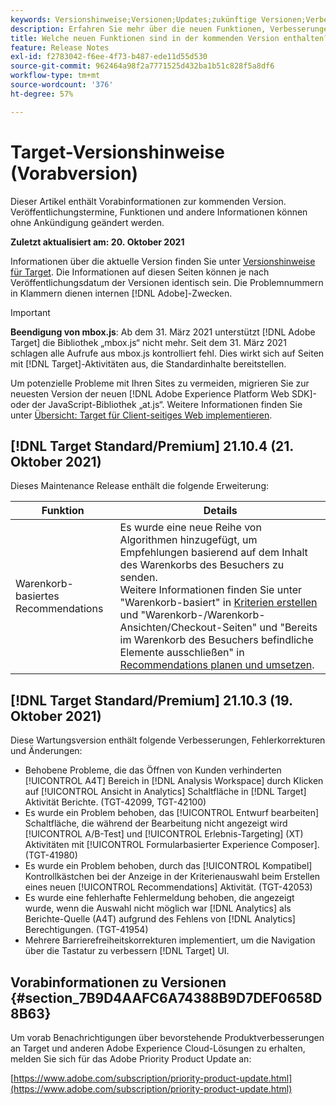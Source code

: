 ```yaml
---
keywords: Versionshinweise;Versionen;Updates;zukünftige Versionen;Verbesserungen;neue Funktionen;Fehlerbehebungen;Updates;Vorabversion
description: Erfahren Sie mehr über die neuen Funktionen, Verbesserungen und Fehlerbehebungen in der kommenden Version von Adobe Target sowie in den zugehörigen SDKs, APIs und JavaScript-Bibliotheken.
title: Welche neuen Funktionen sind in der kommenden Version enthalten?
feature: Release Notes
exl-id: f2783042-f6ee-4f73-b487-ede11d55d530
source-git-commit: 962464a98f2a7771525d432ba1b51c828f5a8df6
workflow-type: tm+mt
source-wordcount: '376'
ht-degree: 57%

---
```


# Target-Versionshinweise (Vorabversion)

Dieser Artikel enthält Vorabinformationen zur kommenden Version. Veröffentlichungstermine, Funktionen und andere Informationen können ohne Ankündigung geändert werden.

**Zuletzt aktualisiert am: 20. Oktober 2021**

Informationen über die aktuelle Version finden Sie unter [Versionshinweise für Target](release-notes.md). Die Informationen auf diesen Seiten können je nach Veröffentlichungsdatum der Versionen identisch sein. Die Problemnummern in Klammern dienen internen [!DNL Adobe]-Zwecken.

>[!IMPORTANT]
>
>**Beendigung von mbox.js**: Ab dem 31. März 2021 unterstützt [!DNL Adobe Target] die Bibliothek „mbox.js“ nicht mehr. Seit dem 31. März 2021 schlagen alle Aufrufe aus mbox.js kontrolliert fehl. Dies wirkt sich auf Seiten mit [!DNL Target]-Aktivitäten aus, die Standardinhalte bereitstellen.
>
>Um potenzielle Probleme mit Ihren Sites zu vermeiden, migrieren Sie zur neuesten Version der neuen [!DNL Adobe Experience Platform Web SDK]- oder der JavaScript-Bibliothek „at.js“. Weitere Informationen finden Sie unter [Übersicht: Target für Client-seitiges Web implementieren](/help/c-implementing-target/c-implementing-target-for-client-side-web/implement-target-for-client-side-web.md).

## [!DNL Target Standard/Premium] 21.10.4 (21. Oktober 2021)

Dieses Maintenance Release enthält die folgende Erweiterung:

| Funktion | Details |
| --- | --- |
| Warenkorb-basiertes Recommendations | Es wurde eine neue Reihe von Algorithmen hinzugefügt, um Empfehlungen basierend auf dem Inhalt des Warenkorbs des Besuchers zu senden.<br>Weitere Informationen finden Sie unter &quot;Warenkorb-basiert&quot; in [Kriterien erstellen](/help/c-recommendations/c-algorithms/create-new-algorithm.md) und &quot;Warenkorb-/Warenkorb-Ansichten/Checkout-Seiten&quot; und &quot;Bereits im Warenkorb des Besuchers befindliche Elemente ausschließen&quot; in [Recommendations planen und umsetzen](/help/c-recommendations/plan-implement.md). |

## [!DNL Target Standard/Premium] 21.10.3 (19. Oktober 2021)

Diese Wartungsversion enthält folgende Verbesserungen, Fehlerkorrekturen und Änderungen:

* Behobene Probleme, die das Öffnen von Kunden verhinderten [!UICONTROL A4T] Bereich in [!DNL Analysis Workspace] durch Klicken auf [!UICONTROL Ansicht in Analytics] Schaltfläche in [!DNL Target] Aktivität Berichte. (TGT-42099, TGT-42100)
* Es wurde ein Problem behoben, das [!UICONTROL Entwurf bearbeiten] Schaltfläche, die während der Bearbeitung nicht angezeigt wird [!UICONTROL A/B-Test] und [!UICONTROL Erlebnis-Targeting] (XT) Aktivitäten mit [!UICONTROL Formularbasierter Experience Composer]. (TGT-41980)
* Es wurde ein Problem behoben, durch das [!UICONTROL Kompatibel] Kontrollkästchen bei der Anzeige in der Kriterienauswahl beim Erstellen eines neuen [!UICONTROL Recommendations] Aktivität. (TGT-42053)
* Es wurde eine fehlerhafte Fehlermeldung behoben, die angezeigt wurde, wenn die Auswahl nicht möglich war [!DNL Analytics] als Berichte-Quelle (A4T) aufgrund des Fehlens von [!DNL Analytics] Berechtigungen. (TGT-41954)
* Mehrere Barrierefreiheitskorrekturen implementiert, um die Navigation über die Tastatur zu verbessern [!DNL Target] UI.

## Vorabinformationen zu Versionen {#section_7B9D4AAFC6A74388B9D7DEF0658D8B63}

Um vorab Benachrichtigungen über bevorstehende Produktverbesserungen an Target und anderen Adobe Experience Cloud-Lösungen zu erhalten, melden Sie sich für das Adobe Priority Product Update an:

[https://www.adobe.com/subscription/priority-product-update.html](https://www.adobe.com/subscription/priority-product-update.html)
